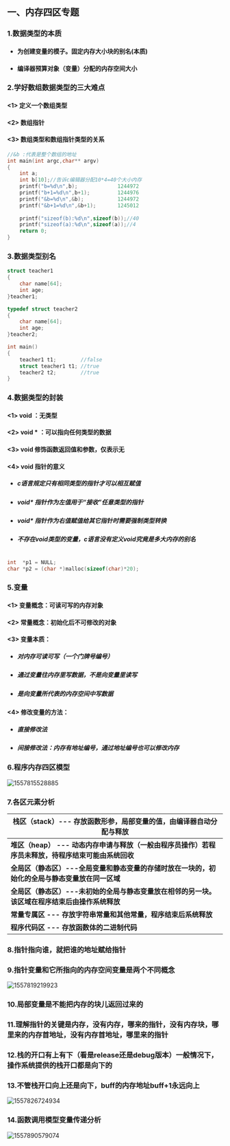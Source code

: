 ## 一、内存四区专题

### 1.数据类型的本质

- #### 为创建变量的模子。固定内存大小块的别名(本质)

- #### 编译器预算对象（变量）分配的内存空间大小

  

### 2.学好数组数据类型的三大难点

#### <1> 定义一个数组类型

#### <2> 数组指针

#### <3> 数组类型和数组指针类型的关系

```c
//&b :代表是整个数组的地址
int main(int argc,char** argv)
{
    int a;
    int b[10];//告诉c编辑器分配10*4=40个大小内存
    printf("b=%d\n",b);  			1244972
    printf("b+1=%d\n",b+1);			1244976
    printf("&b=%d\n",&b);			1244972
    printf("&b+1=%d\n",&b+1);		1245012
       
    printf("sizeof(b):%d\n",sizeof(b));//40
    printf("sizeof(a):%d\n",sizeof(a));//4
    return 0;
}
```

### 3.数据类型别名

```c
struct teacher1
{
    char name[64];
    int age;
}teacher1;

typedef struct teacher2
{
    char name[64];
    int age;
}teacher2;

int main()
{
    teacher1 t1; 		//false
    struct teacher1 t1; //true
    teacher2 t2; 		//true
}

```

### 4.数据类型的封装

#### <1> void    ：无类型

#### <2> void * ：可以指向任何类型的数据

#### <3> void   修饰函数返回值和参数，仅表示无

#### <4> void   指针的意义

- ##### c语言规定只有相同类型的指针才可以相互赋值

- ##### void* 指针作为左值用于“接收”任意类型的指针

- ##### void* 指针作为右值赋值给其它指针时需要强制类型转换

- ##### 不存在void类型的变量，c语言没有定义void究竟是多大内存的别名

```c

int  *p1 = NULL;
char *p2 = (char *)malloc(sizeof(char)*20);

```

### 5.变量

#### <1> 变量概念：可读可写的内存对象

#### <2> 常量概念：初始化后不可修改的对象

#### <3> 变量本质：

- ##### 对内存可读可写（一个门牌号编号）

- ##### 通过变量往内存里写数据，不是向变量里读写

- ##### 是向变量所代表的内存空间中写数据

#### <4> 修改变量的方法：

- ##### 直接修改法

- ##### 间接修改法：内存有地址编号，通过地址编号也可以修改内存

### 6.程序内存四区模型

![1557815528885](assets/1557815528885.png)

### 7.各区元素分析

| 栈区（stack）--- 存放函数形参，局部变量的值，由编译器自动分配与释放 |
| ------------------------------------------------------------ |
| **堆区（heap） --- 动态内存申请与释放（一般由程序员操作）若程序员未释放，待程序结束可能由系统回收** |
| **全局区（静态区）---全局变量和静态变量的存储时放在一块的，初始化的全局与静态变量放在同一区域** |
| **全局区（静态区）---未初始的全局与静态变量放在相邻的另一块。该区域在程序结束后由操作系统释放** |
| **常量专属区 --- 存放字符串常量和其他常量，程序结束后系统释放** |
| **程序代码区 --- 存放函数体的二进制代码**                    |

### 8.指针指向谁，就把谁的地址赋给指针

### 9.指针变量和它所指向的内存空间变量是两个不同概念

![1557819219923](assets/1557819219923.png)

### 10.局部变量是不能把内存的块儿返回过来的

### 11.理解指针的关键是内存，没有内存，哪来的指针，没有内存块，哪里来的内存首地址，没有内存首地址，哪里来的指针

### 12.栈的开口有上有下（看是release还是debug版本）一般情况下，操作系统提供的栈开口都是向下的

### 13.不管栈开口向上还是向下，buff的内存地址buff+1永远向上

![1557826724934](assets/155782672488.png)

### 14.函数调用模型变量传递分析

![1557890579074](assets/155789057574.png)

### 